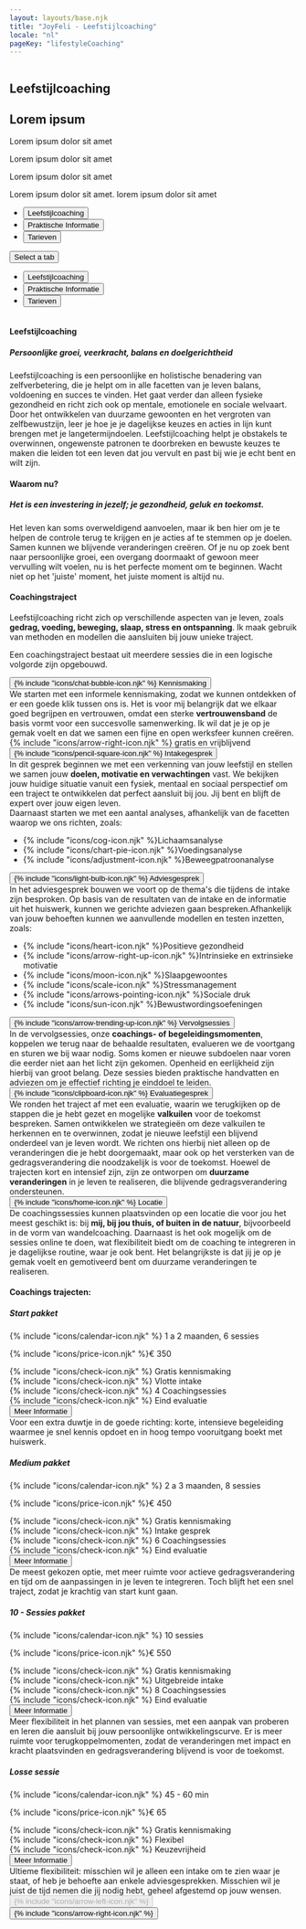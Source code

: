 ```yaml
---
layout: layouts/base.njk
title: "JoyFeli - Leefstijlcoaching"
locale: "nl"
pageKey: "lifestyleCoaching"
---
```


<!-- Hero Section -->
<section class="hero-section">
  
  <img src="/img/lifestylecoach_2.jpg" alt="" class="hero-img img-fluid">
  
  <div class="hero-textbox">
    <h1 class="separator">Leefstijlcoaching</h1>
    <h2>Lorem ipsum</h2>
    <p>Lorem ipsum dolor sit amet</p>
    <p>Lorem ipsum dolor sit amet</p>
    <p>Lorem ipsum dolor sit amet</p>
    <p>Lorem ipsum dolor sit amet. lorem ipsum dolor sit amet</p>
  </div>
</section>
<div class="sun-divider">
  <span class="sun"></span>
</div>
<!-- Tabs Section -->
<section class="py-5 gray-bg tab-section">
  <div class="container">
    <div class="custom-tabs">
      <!-- Tab Navigation -->
      <ul class="nav nav-tabs justify-content-center mb-4 border-0" id="leefstijlcoachingTabs" role="tablist">
        <li class="nav-item d-none d-md-flex">
          <button class="nav-link px-4 active" id="tab-lifestyle" data-bs-toggle="tab" data-bs-target="#lifestyle" type="button" role="tab" aria-controls="lifestyle" aria-selected="true">
            Leefstijlcoaching
          </button>
        </li>
        <li class="nav-item d-none d-md-flex">
          <button class="nav-link px-4" id="tab-info" data-bs-toggle="tab" data-bs-target="#info" type="button" role="tab" aria-controls="info" aria-selected="false">
            Praktische Informatie
          </button>
        </li>
        <li class="nav-item d-none d-md-flex">
          <button class="nav-link px-4" id="tab-pricing" data-bs-toggle="tab" data-bs-target="#pricing" type="button" role="tab" aria-controls="pricing" aria-selected="false">
            Tarieven
          </button>
        </li>
      </ul>
      <!-- Dropdown Menu for sm screens -->
      <div class="dropdown d-block d-md-none text-center fs-4">
        <button
          class="btn dropdown-toggle fs-4 w-100 bg-white border"
          type="button"
          id="mobileDropdown"
          data-bs-toggle="dropdown"
          aria-expanded="false"
        >
          Select a tab
        </button>
        <ul class="dropdown-menu" aria-labelledby="mobileDropdown" role="tablist">
          <li>
            <button class="dropdown-item active fs-4" data-bs-toggle="tab" data-bs-target="#lifestyle" type="button" role="tab" aria-selected="true">
              Leefstijlcoaching
            </button>
          </li>
          <li>
            <button class="dropdown-item fs-4" data-bs-toggle="tab" data-bs-target="#info" type="button" role="tab" aria-selected="false">
              Praktische Informatie
            </button>
          </li>
          <li>
            <button class="dropdown-item fs-4" data-bs-toggle="tab" data-bs-target="#pricing" type="button" role="tab" aria-selected="false">
              Tarieven
            </button>
          </li>
        </ul>
      </div>
      <div class="tab-line"></div>
    </div>
    <div class="tab-content pt-3" id="lifestyleTabsContent" style="overflow:hidden">
      <!-- Lifestyle Coaching Tab -->
      <div class="mb-3 tab-pane fade active show" id="lifestyle" role="tabpanel" aria-labelledby="tab-lifestyle">
        <h4 class="mb-3 separator">Leefstijlcoaching</h4>
        <h5 class="mb-3"><i>Persoonlijke groei, veerkracht, balans en doelgerichtheid</i></h5>
        <p>
          Leefstijlcoaching is een persoonlijke en holistische benadering van zelfverbetering, die je helpt om in alle facetten van je leven balans, voldoening en succes te vinden. Het gaat verder dan alleen fysieke gezondheid en richt zich ook op mentale, emotionele en sociale welvaart. Door het ontwikkelen van duurzame gewoonten en het vergroten van zelfbewustzijn, leer je hoe je je dagelijkse keuzes en acties in lijn kunt brengen met je langetermijndoelen. Leefstijlcoaching helpt je obstakels te overwinnen, ongewenste patronen te doorbreken en bewuste keuzes te maken die leiden tot een leven dat jou vervult en past bij wie je echt bent en wilt zijn.   
        </p>
        <h4 class="mt-5 mb-3 separator">Waarom nu?</h4>
        <h5 class="mb-3"> <i>Het is een investering in jezelf; je gezondheid, geluk en toekomst.</i></h5>
        <p>
          Het leven kan soms overweldigend aanvoelen, maar ik ben hier om je te helpen de controle terug te krijgen en je acties af te stemmen op je doelen. Samen kunnen we blijvende veranderingen creëren. Of je nu op zoek bent naar persoonlijke groei, een overgang doormaakt of gewoon meer vervulling wilt voelen, nu is het perfecte moment om te beginnen. Wacht niet op het 'juiste' moment, het juiste moment is altijd nu. 
        </p>
      </div>
      <!-- Practical Information Tab-->
      <div class="mb-3 tab-pane fade" id="info" role="tabpanel" aria-labelledby="tab-info">
        <div class="container mt-4">
          <h4 class="fs-4 mt-5 separator">Coachingstraject</h4>
          <p>
          Leefstijlcoaching richt zich op verschillende aspecten van je leven, zoals <strong>gedrag, voeding, beweging, slaap, stress en ontspanning</strong>. Ik maak gebruik van methoden en modellen die aansluiten bij jouw unieke traject.
          </p>
          <p class="mb-5">
          Een coachingstraject bestaat uit meerdere sessies die in een logische volgorde zijn opgebouwd. 
          </p>            
          <div class="row g-4">
            <div class="col-md-6 col-lg-6">
              <div class="card">
                <div class="card-body custom-color px-2 py-3 p-lg-5">
                  <button
                    class="btn toggle-btn w-100 d-flex justify-content-between align-items-center collapsed collapsed"
                    data-bs-toggle="collapse"
                    data-bs-target="#introduction"
                    aria-expanded="false"
                  >
                    <span class="card-title fs-4">{% include "icons/chat-bubble-icon.njk" %} Kennismaking</span>
                    <span class="toggle-icon"></span>
                  </button>
                  <div class="collapse collapse-text" id="introduction">
                    <div class="mt-2">
                      We starten met een informele kennismaking, zodat we kunnen ontdekken of er een goede klik tussen ons is. Het is voor mij belangrijk dat we elkaar goed begrijpen en vertrouwen, omdat een sterke <strong>vertrouwensband</strong> de basis vormt voor een succesvolle samenwerking. Ik wil dat je je op je gemak voelt en dat we samen een fijne en open werksfeer kunnen creëren.
                      <div>{% include "icons/arrow-right-icon.njk" %} gratis en vrijblijvend</div>
                    </div>
                  </div>
                </div>
              </div>
            </div>
            <div class="col-md-6 col-lg-6">
              <div class="card">
                <div class="card-body custom-color px-2 py-3 p-lg-5">
                  <button
                    class="btn toggle-btn w-100 d-flex justify-content-between align-items-center collapsed"
                    data-bs-toggle="collapse"
                    data-bs-target="#intake"
                    aria-expanded="false"
                  >
                    <span class="card-title fs-4">{% include "icons/pencil-square-icon.njk" %} Intakegesprek</span>
                    <span class="toggle-icon"></span>
                  </button>
                  <div class="collapse collapse-text" id="intake">
                    <div class="mt-2">
                      In dit gesprek beginnen we met een verkenning van jouw leefstijl en stellen we samen jouw <strong>doelen, motivatie en verwachtingen</strong> vast. We bekijken jouw huidige situatie vanuit een fysiek, mentaal en sociaal perspectief om een traject te ontwikkelen dat perfect aansluit bij jou. Jij bent en blijft de expert over jouw eigen leven.
                      <div>Daarnaast starten we met een aantal analyses, afhankelijk van de facetten waarop we ons richten, zoals:</div>
                      <ul class="mt-3">
                        <li>{% include "icons/cog-icon.njk" %}<span>Lichaamsanalyse</span></li>
                        <li>{% include "icons/chart-pie-icon.njk" %}<span>Voedingsanalyse</span></li>
                        <li>{% include "icons/adjustment-icon.njk" %}<span>Beweegpatroonanalyse</span></li>
                      </ul>
                    </div>
                  </div>
                </div>
              </div>
            </div>
            <div class="col-md-6 col-lg-6">
              <div class="card">
                <div class="card-body custom-color px-2 py-3 p-lg-5">
                  <button
                    class="btn toggle-btn w-100 d-flex justify-content-between align-items-center collapsed"
                    data-bs-toggle="collapse"
                    data-bs-target="#consultation"
                    aria-expanded="false"
                  >
                    <span class="card-title fs-4">{% include "icons/light-bulb-icon.njk" %} Adviesgesprek</span>
                    <span class="toggle-icon"></span>
                  </button>
                  <div class="collapse collapse-text" id="consultation">
                    <div class="mt-2">
                      In het adviesgesprek bouwen we voort op de thema's die tijdens de intake zijn besproken. Op basis van de resultaten van de intake en de informatie uit het huiswerk, kunnen we gerichte adviezen gaan bespreken.Afhankelijk van jouw behoeften kunnen we aanvullende modellen en testen inzetten, zoals:
                      <ul class="mt-3">
                        <li>{% include "icons/heart-icon.njk" %}<span>Positieve gezondheid</span></li>
                        <li>{% include "icons/arrow-right-up-icon.njk" %}<span>Intrinsieke en extrinsieke motivatie</span></li>
                        <li>{% include "icons/moon-icon.njk" %}<span>Slaapgewoontes</span></li>
                        <li>{% include "icons/scale-icon.njk" %}<span>Stressmanagement</span></li>
                        <li>{% include "icons/arrows-pointing-icon.njk" %}<span>Sociale druk</span></li>
                        <li>{% include "icons/sun-icon.njk" %}<span>Bewustwordingsoefeningen</span></li>
                      </ul>
                    </div>
                  </div>
                </div>
              </div>
            </div>
            <div class="col-md-6 col-lg-6">
              <div class="card">
                <div class="card-body custom-color px-2 py-3 p-lg-5">
                  <button
                    class="btn toggle-btn w-100 d-flex justify-content-between align-items-center collapsed"
                    data-bs-toggle="collapse"
                    data-bs-target="#followUp"
                    aria-expanded="false"
                  >
                    <span class="card-title fs-4">{% include "icons/arrow-trending-up-icon.njk" %} Vervolgsessies</span>
                    <span class="toggle-icon"></span>
                  </button>
                  <div class="collapse collapse-text" id="followUp">
                    <div class="mt-2">
                      In de vervolgsessies, onze <strong>coachings- of begeleidingsmomenten</strong>, koppelen we terug naar de behaalde resultaten, evalueren we de voortgang en sturen we bij waar nodig. Soms komen er nieuwe subdoelen naar voren die eerder niet aan het licht zijn gekomen. Openheid en eerlijkheid zijn hierbij van groot belang. Deze sessies bieden praktische handvatten en adviezen om je effectief richting je einddoel te leiden.
                    </div>
                  </div>
                </div>
              </div>
            </div>
            <div class="col-md-6 col-lg-6">
              <div class="card">
                <div class="card-body custom-color px-2 py-3 p-lg-5">
                  <button
                    class="btn toggle-btn w-100 d-flex justify-content-between align-items-center collapsed"
                    data-bs-toggle="collapse"
                    data-bs-target="#evaluation"
                    aria-expanded="false"
                  >
                    <span class="card-title fs-4">{% include "icons/clipboard-icon.njk" %} Evaluatiegesprek</span>
                    <span class="toggle-icon"></span>
                  </button>
                  <div class="collapse collapse-text" id="evaluation">
                    <div class="mt-2">
                      We ronden het traject af met een evaluatie, waarin we terugkijken op de stappen die je hebt gezet en mogelijke <strong>valkuilen</strong> voor de toekomst bespreken. Samen ontwikkelen we strategieën om deze valkuilen te herkennen en te overwinnen, zodat je nieuwe leefstijl een blijvend onderdeel van je leven wordt. We richten ons hierbij niet alleen op de veranderingen die je hebt doorgemaakt, maar ook op het versterken van de gedragsverandering die noodzakelijk is voor de toekomst. Hoewel de trajecten kort en intensief zijn, zijn ze ontworpen om <strong>duurzame veranderingen</strong> in je leven te realiseren, die blijvende gedragsverandering ondersteunen.
                    </div>
                  </div>
                </div>
              </div>
            </div>
            <div class="col-md-6 col-lg-6">
              <div class="card">
                <div class="card-body custom-color px-2 py-3 p-lg-5">
                  <button
                    class="btn toggle-btn w-100 d-flex justify-content-between align-items-center collapsed"
                    data-bs-toggle="collapse"
                    data-bs-target="#location"
                    aria-expanded="false"
                  >
                    <span class="card-title fs-4">{% include "icons/home-icon.njk" %} Locatie</span>
                    <span class="toggle-icon"></span>
                  </button>
                  <div class="collapse collapse-text" id="location">
                    <div class="mt-2">
                      De coachingssessies kunnen plaatsvinden op een locatie die voor jou het meest geschikt is: bij <strong>mij, bij jou thuis, of buiten in de natuur</strong>, bijvoorbeeld in de vorm van wandelcoaching. Daarnaast is het ook mogelijk om de sessies online te doen, wat flexibiliteit biedt om de coaching te integreren in je dagelijkse routine, waar je ook bent. Het belangrijkste is dat jij je op je gemak voelt en gemotiveerd bent om duurzame veranderingen te realiseren. 
                    </div>
                  </div>
                </div>
              </div>
            </div>
          </div>
        </div>
      </div>
      <!-- Pricing tab -->
      <div class="mb-3 tab-pane fade" id="pricing" role="tabpanel" aria-labelledby="tab-pricing">
          <h4>Coachings trajecten:</h4>
          <div class="row g-4">
            <!-- Start pakket Card -->
            <div class="col-md-6 col-lg-6">
                <div class="card">
                    <div class="card-body custom-color p-4 p-lg-5">
                        <h5 class="card-title text-center fs-4">Start pakket</h5>
                        <p class="card-text fs-lg-4">
                          {% include "icons/calendar-icon.njk" %}
                          <span class="px-lg-3">1 a 2 maanden, 6 sessies</span>
                        </p>
                        <p class="card-text fs-lg-4">
                          {% include "icons/price-icon.njk" %}<span class="px-lg-3">€ 350</span>
                        </p>
                        <div class="card-text">
                          <div>
                            {% include "icons/check-icon.njk" %}
                            <span class="px-lg-3">Gratis kennismaking</span>
                          </div>
                          <div>
                            {% include "icons/check-icon.njk" %}
                            <span class="px-lg-3">Vlotte intake</span>
                          </div>
                          <div>
                            {% include "icons/check-icon.njk" %}
                            <span class="px-lg-3">4 Coachingsessies</span>
                          </div>
                          <div>
                            {% include "icons/check-icon.njk" %}
                            <span class="px-lg-3">Eind evaluatie</span>
                          </div>
                          <button
                            class="btn toggle-btn w-100 d-flex justify-content-center align-items-center collapsed"
                            data-bs-toggle="collapse"
                            data-bs-target="#startPakket"
                            aria-expanded="false"
                          >
                            <span class="fs-lg-4 visually-hidden">Meer Informatie</span>
                            <span class="toggle-icon"></span>
                          </button>
                          <div class="collapse collapse-text" id="startPakket">
                            <div class="mt-2">
                              Voor een extra duwtje in de goede richting:   korte,  intensieve begeleiding waarmee je snel kennis opdoet en in hoog tempo vooruitgang boekt met huiswerk.
                            </div>
                          </div>
                        </div>
                    </div>
                </div>
            </div>
            <!-- Medium Pakket Card -->
            <div class="col-md-6 col-lg-6">
                <div class="card">
                    <div class="card-body custom-color p-4 p-lg-5">
                        <h5 class="card-title text-center fs-4">Medium pakket</h5>
                        <p class="card-text fs-lg-4">
                          {% include "icons/calendar-icon.njk" %}
                          <span class="px-lg-3">2 a 3 maanden, 8 sessies</span>
                        </p>
                        <p class="card-text fs-lg-4">
                          {% include "icons/price-icon.njk" %}<span class="px-lg-3">€ 450</span>
                        </p>
                        <div class="card-text">
                          <div>
                            {% include "icons/check-icon.njk" %}
                            <span class="px-lg-3">Gratis kennismaking</span>
                          </div>
                          <div>
                            {% include "icons/check-icon.njk" %}
                            <span class="px-lg-3">Intake gesprek</span>
                          </div>
                          <div>
                            {% include "icons/check-icon.njk" %}
                            <span class="px-lg-3">6 Coachingsessies</span>
                          </div>
                          <div>
                            {% include "icons/check-icon.njk" %}
                            <span class="px-lg-3">Eind evaluatie</span>
                          </div>
                          <button
                            class="btn toggle-btn w-100 d-flex justify-content-center align-items-center collapsed"
                            data-bs-toggle="collapse"
                            data-bs-target="#mediumPakket"
                            aria-expanded="false"
                          >
                            <span class="fs-lg-4 visually-hidden">Meer Informatie</span>
                            <span class="toggle-icon"></span>
                          </button>
                          <div class="collapse collapse-text" id="mediumPakket">
                            <div class="mt-2">
                            De meest gekozen optie, met meer ruimte voor actieve gedragsverandering en tijd om de aanpassingen in je leven te integreren. Toch blijft het een snel traject, zodat je krachtig van start kunt gaan.
                            </div>
                          </div>
                        </div>
                    </div>
                </div>
            </div>
            <!-- 10 - Sessies Pakket Card -->
            <div class="col-md-6 col-lg-6">
                <div class="card">
                    <div class="card-body custom-color p-4 p-lg-5">
                        <h5 class="card-title text-center fs-4">10 - Sessies pakket</h5>
                        <p class="card-text fs-lg-4">
                          {% include "icons/calendar-icon.njk" %}
                          <span class="px-lg-3"> 10 sessies</span>
                        </p>
                        <p class="card-text fs-lg-4">
                          {% include "icons/price-icon.njk" %}<span class="px-lg-3">€ 550</span>
                        </p>
                        <div class="card-text">
                          <div>
                            {% include "icons/check-icon.njk" %}
                            <span class="px-lg-3">Gratis kennismaking</span>
                          </div>
                          <div>
                            {% include "icons/check-icon.njk" %}
                            <span class="px-lg-3">Uitgebreide intake</span>
                          </div>
                          <div>
                            {% include "icons/check-icon.njk" %}
                            <span class="px-lg-3">8 Coachingsessies</span>
                          </div>
                          <div>
                            {% include "icons/check-icon.njk" %}
                            <span class="px-lg-3">Eind evaluatie</span>
                          </div>
                          <button
                            class="btn toggle-btn w-100 d-flex justify-content-center align-items-center collapsed"
                            data-bs-toggle="collapse"
                            data-bs-target="#tenSessiesPakket"
                            aria-expanded="false"
                          >
                            <span class="fs-lg-4 visually-hidden">Meer Informatie</span>
                            <span class="toggle-icon"></span>
                          </button>
                          <div class="collapse collapse-text" id="tenSessiesPakket">
                            <div class="mt-2">
                              Meer flexibiliteit in het plannen van sessies, met een aanpak van proberen en leren die aansluit bij jouw persoonlijke ontwikkelingscurve. Er is meer ruimte voor terugkoppelmomenten, zodat de veranderingen met impact en kracht plaatsvinden en gedragsverandering blijvend is voor de toekomst.
                            </div>
                          </div>
                        </div>
                    </div>
                </div>
            </div>
            <!-- Losse sessie Card -->
            <div class="col-md-6 col-lg-6">
                <div class="card">
                    <div class="card-body custom-color p-4 p-lg-5">
                        <h5 class="card-title text-center fs-4">Losse sessie</h5>
                        <p class="card-text fs-lg-4">
                          {% include "icons/calendar-icon.njk" %}
                          <span class="px-lg-3">45 - 60 min</span>
                        </p>
                        <p class="card-text fs-4">
                          {% include "icons/price-icon.njk" %}<span class="px-lg-3">€ 65</span>
                        </p>
                        <div class="card-text">
                          <div>
                            {% include "icons/check-icon.njk" %}
                            <span class="px-lg-3">Gratis kennismaking</span>
                          </div>
                          <div>
                            {% include "icons/check-icon.njk" %}
                            <span class="px-lg-3">Flexibel</span>
                          </div>
                          <div>
                            {% include "icons/check-icon.njk" %}
                            <span class="px-lg-3">Keuzevrijheid</span>
                          </div>
                          <button
                            class="btn toggle-btn w-100 d-flex justify-content-center align-items-center collapsed"
                            data-bs-toggle="collapse"
                            data-bs-target="#singlePakket"
                            aria-expanded="false"
                          >
                            <span class="fs-lg-4 visually-hidden">Meer Informatie</span>
                            <span class="toggle-icon"></span>
                          </button>
                          <div class="collapse collapse-text" id="singlePakket">
                            Ultieme flexibiliteit: misschien wil je alleen een intake om te zien waar je staat, of heb je behoefte aan enkele adviesgesprekken. Misschien wil je juist de tijd nemen die jij nodig hebt, geheel afgestemd op jouw wensen.
                          </div>
                        </div>
                    </div>
                </div>
            </div>
        </div>
      </div>
    </div>
  </div>
  <!-- Navigation buttons -->
  <div class="mt-3 text-center">
    <button id="prevTabBtn" class="btn custom-btn mx-3 fs-5" disabled>{% include "icons/arrow-left-icon.njk" %}</button>
    <button id="nextTabBtn" class="btn custom-btn mx-3 fs-5">{% include "icons/arrow-right-icon.njk" %}</button>
  </div>
</section>
